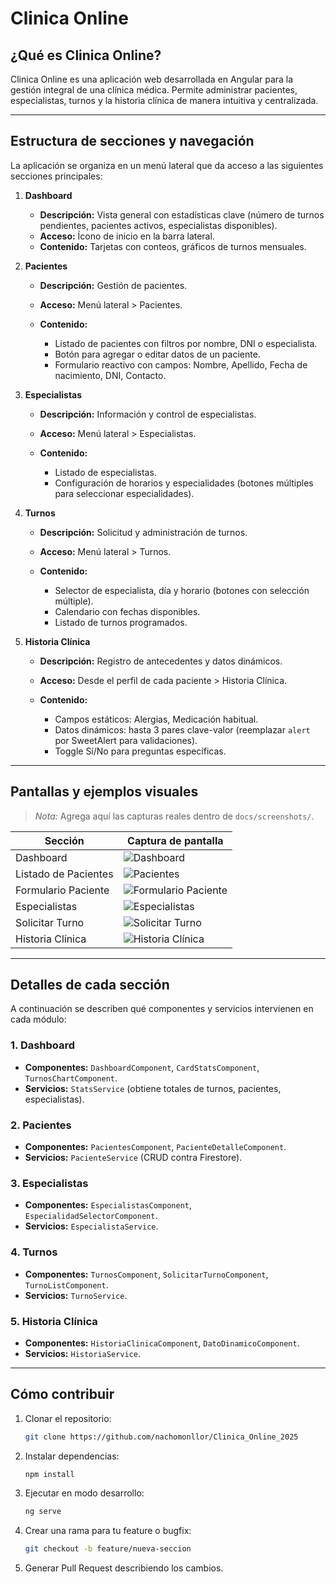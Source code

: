 # Clinica Online

## ¿Qué es Clinica Online?

Clinica Online es una aplicación web desarrollada en Angular para la gestión integral de una clínica médica. Permite administrar pacientes, especialistas, turnos y la historia clínica de manera intuitiva y centralizada.

---

## Estructura de secciones y navegación

La aplicación se organiza en un menú lateral que da acceso a las siguientes secciones principales:

1. **Dashboard**

   * **Descripción:** Vista general con estadísticas clave (número de turnos pendientes, pacientes activos, especialistas disponibles).
   * **Acceso:** Ícono de inicio en la barra lateral.
   * **Contenido:** Tarjetas con conteos, gráficos de turnos mensuales.

2. **Pacientes**

   * **Descripción:** Gestión de pacientes.
   * **Acceso:** Menú lateral > Pacientes.
   * **Contenido:**

     * Listado de pacientes con filtros por nombre, DNI o especialista.
     * Botón para agregar o editar datos de un paciente.
     * Formulario reactivo con campos: Nombre, Apellido, Fecha de nacimiento, DNI, Contacto.

3. **Especialistas**

   * **Descripción:** Información y control de especialistas.
   * **Acceso:** Menú lateral > Especialistas.
   * **Contenido:**

     * Listado de especialistas.
     * Configuración de horarios y especialidades (botones múltiples para seleccionar especialidades).

4. **Turnos**

   * **Descripción:** Solicitud y administración de turnos.
   * **Acceso:** Menú lateral > Turnos.
   * **Contenido:**

     * Selector de especialista, día y horario (botones con selección múltiple).
     * Calendario con fechas disponibles.
     * Listado de turnos programados.

5. **Historia Clínica**

   * **Descripción:** Registro de antecedentes y datos dinámicos.
   * **Acceso:** Desde el perfil de cada paciente > Historia Clínica.
   * **Contenido:**

     * Campos estáticos: Alergias, Medicación habitual.
     * Datos dinámicos: hasta 3 pares clave-valor (reemplazar `alert` por SweetAlert para validaciones).
     * Toggle Sí/No para preguntas específicas.

---

## Pantallas y ejemplos visuales

> *Nota:* Agrega aquí las capturas reales dentro de `docs/screenshots/`.

| Sección              | Captura de pantalla                                              |
| -------------------- | ---------------------------------------------------------------- |
| Dashboard            | ![Dashboard](docs/screenshots/dashboard.png)                     |
| Listado de Pacientes | ![Pacientes](docs/screenshots/pacientes.png)                     |
| Formulario Paciente  | ![Formulario Paciente](docs/screenshots/formulario-paciente.png) |
| Especialistas        | ![Especialistas](docs/screenshots/especialistas.png)             |
| Solicitar Turno      | ![Solicitar Turno](docs/screenshots/solicitar-turno.png)         |
| Historia Clínica     | ![Historia Clínica](docs/screenshots/historia-clinica.png)       |

---

## Detalles de cada sección

A continuación se describen qué componentes y servicios intervienen en cada módulo:

### 1. Dashboard

* **Componentes:** `DashboardComponent`, `CardStatsComponent`, `TurnosChartComponent`.
* **Servicios:** `StatsService` (obtiene totales de turnos, pacientes, especialistas).

### 2. Pacientes

* **Componentes:** `PacientesComponent`, `PacienteDetalleComponent`.
* **Servicios:** `PacienteService` (CRUD contra Firestore).

### 3. Especialistas

* **Componentes:** `EspecialistasComponent`, `EspecialidadSelectorComponent`.
* **Servicios:** `EspecialistaService`.

### 4. Turnos

* **Componentes:** `TurnosComponent`, `SolicitarTurnoComponent`, `TurnoListComponent`.
* **Servicios:** `TurnoService`.

### 5. Historia Clínica

* **Componentes:** `HistoriaClinicaComponent`, `DatoDinamicoComponent`.
* **Servicios:** `HistoriaService`.

---

## Cómo contribuir

1. Clonar el repositorio:

   ```bash
   git clone https://github.com/nachomonllor/Clinica_Online_2025
   ```
2. Instalar dependencias:

   ```bash
   npm install
   ```
3. Ejecutar en modo desarrollo:

   ```bash
   ng serve
   ```
4. Crear una rama para tu feature o bugfix:

   ```bash
   git checkout -b feature/nueva-seccion
   ```
5. Generar Pull Request describiendo los cambios.




